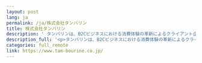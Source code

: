 ```yaml
---
layout: post
lang: ja
permalink: /ja/株式会社タンバリン
title: 株式会社タンバリン
description: ' タンバリンは、B2Cビジネスにおける消費体験の革新によるクライアント企業の成長をデザインとエンジニアリングで支援しています。当社では主にSalesforceプラットフォームを使った、コミュニティサービス、ECサイト、業務システムの構築を行っています。創業時より週1日のリモートワークを行っており、現在ではほぼフルリモートワーク体制に移行。リモート環境でも成果をあげる組織の構築を進めています。一緒に働く仲間を募集中です！ '
description_full: '<p>タンバリンは、B2Cビジネスにおける消費体験の革新によるクライアント企業の成長をデザインとエンジニアリングで支援しています。当社では主にSalesforceプラットフォームを使った、コミュニティサービス、ECサイト、業務システムの構築を行っています。創業時より週1日のリモートワークを行っており、現在ではほぼフルリモートワーク体制に移行。<a href="https://note.com/8120001123887/n/n1cee2e1be934">リモート環境でも成果をあげる組織の構築を進めています</a>。一緒に働く仲間を<a href="https://www.wantedly.com/companies/tambourineinc/projects">募集中</a>です！</p>'
categories: full_remote
link: https://www.tam-bourine.co.jp/
---
```

